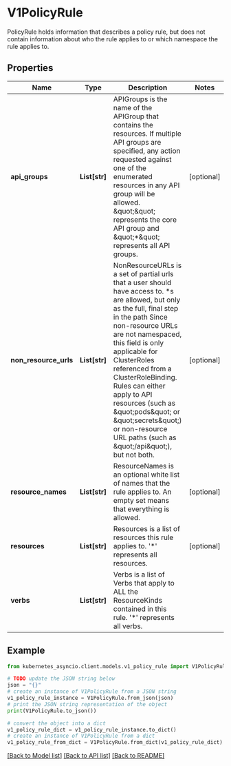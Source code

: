 # V1PolicyRule

PolicyRule holds information that describes a policy rule, but does not contain information about who the rule applies to or which namespace the rule applies to.

## Properties

Name | Type | Description | Notes
------------ | ------------- | ------------- | -------------
**api_groups** | **List[str]** | APIGroups is the name of the APIGroup that contains the resources.  If multiple API groups are specified, any action requested against one of the enumerated resources in any API group will be allowed. \&quot;\&quot; represents the core API group and \&quot;*\&quot; represents all API groups. | [optional] 
**non_resource_urls** | **List[str]** | NonResourceURLs is a set of partial urls that a user should have access to.  *s are allowed, but only as the full, final step in the path Since non-resource URLs are not namespaced, this field is only applicable for ClusterRoles referenced from a ClusterRoleBinding. Rules can either apply to API resources (such as \&quot;pods\&quot; or \&quot;secrets\&quot;) or non-resource URL paths (such as \&quot;/api\&quot;),  but not both. | [optional] 
**resource_names** | **List[str]** | ResourceNames is an optional white list of names that the rule applies to.  An empty set means that everything is allowed. | [optional] 
**resources** | **List[str]** | Resources is a list of resources this rule applies to. &#39;*&#39; represents all resources. | [optional] 
**verbs** | **List[str]** | Verbs is a list of Verbs that apply to ALL the ResourceKinds contained in this rule. &#39;*&#39; represents all verbs. | 

## Example

```python
from kubernetes_asyncio.client.models.v1_policy_rule import V1PolicyRule

# TODO update the JSON string below
json = "{}"
# create an instance of V1PolicyRule from a JSON string
v1_policy_rule_instance = V1PolicyRule.from_json(json)
# print the JSON string representation of the object
print(V1PolicyRule.to_json())

# convert the object into a dict
v1_policy_rule_dict = v1_policy_rule_instance.to_dict()
# create an instance of V1PolicyRule from a dict
v1_policy_rule_from_dict = V1PolicyRule.from_dict(v1_policy_rule_dict)
```
[[Back to Model list]](../README.md#documentation-for-models) [[Back to API list]](../README.md#documentation-for-api-endpoints) [[Back to README]](../README.md)


